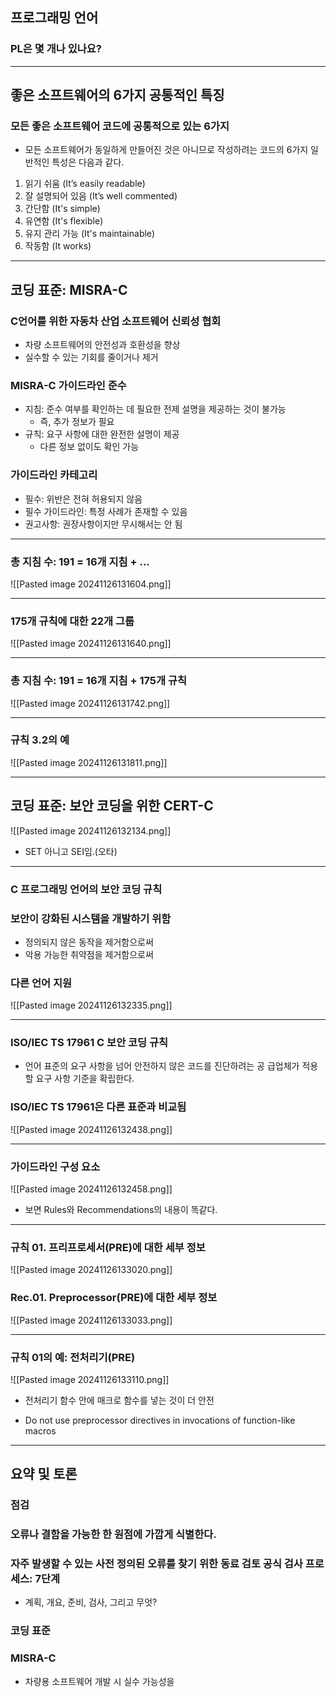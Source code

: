 ## 프로그래밍 언어
### PL은 몇 개나 있나요?

---
## 좋은 소프트웨어의 6가지 공통적인 특징
### 모든 좋은 소프트웨어 코드에 공통적으로 있는 6가지
- 모든 소프트웨어가 동일하게 만들어진 것은 아니므로 작성하려는 코드의 6가지 일반적인 특성은 다음과 같다.

1. 읽기 쉬움 (It’s easily readable)
2. 잘 설명되어 있음 (It’s well commented)
3. 간단함 (It's simple)
4. 유연함 (It's flexible)
5. 유지 관리 가능 (It's maintainable)
6. 작동함 (It works)

---
## 코딩 표준: MISRA-C
### C언어를 위한 자동차 산업 소프트웨어 신뢰성 협회
- 차량 소프트웨어의 안전성과 호환성을 향상
- 실수할 수 있는 기회를 줄이거나 제거

### MISRA-C 가이드라인 준수
- 지침: 준수 여부를 확인하는 데 필요한 전제 설명을 제공하는 것이 불가능
	- 즉, 추가 정보가 필요
- 규칙: 요구 사항에 대한 완전한 설명이 제공
	- 다른 정보 없이도 확인 가능

### 가이드라인 카테고리
- 필수: 위반은 전혀 허용되지 않음
- 필수 가이드라인: 특정 사례가 존재할 수 있음
- 권고사항: 권장사항이지만 무시해서는 안 됨

---
### 총 지침 수: 191 = 16개 지침 + ...
![[Pasted image 20241126131604.png]]

---
### 175개 규칙에 대한 22개 그룹
![[Pasted image 20241126131640.png]]

---
### 총 지침 수: 191 = 16개 지침 + 175개 규칙
![[Pasted image 20241126131742.png]]

---
### 규칙 3.2의 예
![[Pasted image 20241126131811.png]]

---
## 코딩 표준: 보안 코딩을 위한 CERT-C
![[Pasted image 20241126132134.png]]

- SET 아니고 SEI임.(오타)

---
### C 프로그래밍 언어의 보안 코딩 규칙
### 보안이 강화된 시스템을 개발하기 위함
- 정의되지 않은 동작을 제거함으로써
- 악용 가능한 취약점을 제거함으로써

### 다른 언어 지원
![[Pasted image 20241126132335.png]]

---
### ISO/IEC TS 17961 C 보안 코딩 규칙 
- 언어 표준의 요구 사항을 넘어 안전하지 않은 코드를 진단하려는 공 급업체가 적용할 요구 사항 기준을 확립한다.

### ISO/IEC TS 17961은 다른 표준과 비교됨
![[Pasted image 20241126132438.png]]

---
### 가이드라인 구성 요소
![[Pasted image 20241126132458.png]]

- 보면 Rules와 Recommendations의 내용이 똑같다.
---
### 규칙 01. 프리프로세서(PRE)에 대한 세부 정보
![[Pasted image 20241126133020.png]]

### Rec.01. Preprocessor(PRE)에 대한 세부 정보
![[Pasted image 20241126133033.png]]

---
### 규칙 01의 예: 전처리기(PRE)
![[Pasted image 20241126133110.png]]

- 전처리기 함수 안에 매크로 함수를 넣는 것이 더 안전

- Do not use preprocessor directives in invocations of function-like macros

---
## 요약 및 토론
### **점검**
### 오류나 결함을 가능한 한 원점에 가깝게 식별한다.
### 자주 발생할 수 있는 사전 정의된 오류를 찾기 위한 동료 검토 공식 검사 프로세스: 7단계
- 계획, 개요, 준비, 검사, 그리고 무엇?

### **코딩 표준**
### MISRA-C
- 차량용 소프트웨어 개발 시 실수 가능성을 
